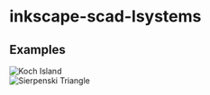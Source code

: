 inkscape-scad-lsystems
======================

Examples
--------
![Koch Island](https://rawgithub.com/bradleybossard/inkscape-scad-lsystems/master/koch-island/koch_island.svg)<br>
![Sierpenski Triangle](https://rawgithub.com/bradleybossard/inkscape-scad-lsystems/master/sierpenski-triangle/sierpenski_triangle.svg)
